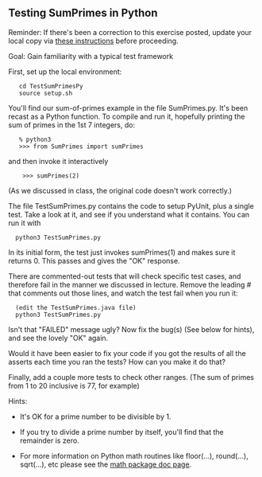 ## Testing SumPrimes in Python

Reminder: If there's been a correction to this exercise posted, update your local copy via [these instructions](https://docs.google.com/document/d/1g3b2e7wf3mWaIZ4U6MkNR5B4fQuO71y6Q341LGs45HQ/edit?usp=sharing) before proceeding.

Goal: Gain familiarity with a typical test framework

First, set up the local environment:
```
   cd TestSumPrimesPy
   source setup.sh
```
You'll find our sum-of-primes example in the file SumPrimes.py.  It's been recast as a Python function. To compile and run it, hopefully printing the sum of primes in the 1st 7 integers, do:

```
   % python3
   >>> from SumPrimes import sumPrimes
```
and then invoke it interactively
```
    >>> sumPrimes(2)
```

(As we discussed in class, the original code doesn't work correctly.)


The file TestSumPrimes.py contains the code to setup PyUnit, plus a single test.
Take a look at it, and see if you understand what it contains.
You can run it with

```
  python3 TestSumPrimes.py
```

In its initial form, the test just invokes sumPrimes(1) and makes sure it returns 0. This passes and gives the "OK" response.

There are commented-out tests that will check specific test cases, and therefore fail in the manner we discussed in lecture. Remove the leading # that comments out those lines, and watch the test fail when you run it:

```
  (edit the TestSumPrimes.java file)
  python3 TestSumPrimes.py
```

Isn't that "FAILED" message ugly? Now fix the bug(s) (See below for hints),
and see the lovely "OK" again.

Would it have been easier to fix your code if you got the results of all the asserts each time you ran the tests?  How can you make it do that?

Finally, add a couple more tests to check other ranges. (The sum of primes from 1 to 20 inclusive is 77, for example)

Hints:

 - It's OK for a prime number to be divisible by 1.

 - If you try to divide a prime number by itself, you'll find that the remainder is zero.

 - For more information on Python math routines like floor(...), round(...), sqrt(...), etc please see the
<a href="https://www.w3schools.com/python/ref_math_sqrt.asp">math package doc page</a>.
